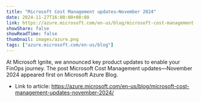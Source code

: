 ```yaml
---
title: "Microsoft Cost Management updates—November 2024"
date: 2024-11-27T16:00:00+00:00
link: https://azure.microsoft.com/en-us/blog/microsoft-cost-management-updates-november-2024/
showShare: false
showReadTime: false
thumbnail: images/azure.png
tags: ["azure.microsoft.com/en-us/blog"]
---
```

At Microsoft Ignite, we announced key product updates to enable your FinOps journey.
The post Microsoft Cost Management updates—November 2024 appeared first on Microsoft Azure Blog.

- Link to article: https://azure.microsoft.com/en-us/blog/microsoft-cost-management-updates-november-2024/
